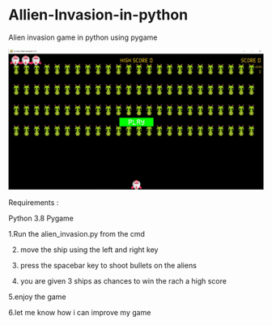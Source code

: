 # Allien-Invasion-in-python
Alien invasion game in python using pygame



![](images/alien_invasion.JPG)



Requirements :

Python 3.8
Pygame

1.Run the alien_invasion.py from the cmd 

2. move the ship using the left and right key

3. press the spacebar key to shoot bullets on the aliens

4. you are given 3 ships as chances to win the rach a high score 

5.enjoy the game

6.let me know how i can improve my game
